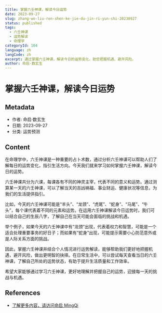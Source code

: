 ```yaml
---
title: 掌握六壬神课，解读今日运势
date: 2023-09-27
slug: zhang-wo-liu-ren-shen-ke-jie-du-jin-ri-yun-shi-20230927
status: published
tags:
  - 六壬神课
  - 运势解读
  - 命理学
categoryId: 104
language: zh
langCode: zh
excerpt: 通过掌握六壬神课，解读今日的运势变化，助您把握机遇、避开风险。
author: 命启·数玄生
---
```


# 掌握六壬神课，解读今日运势

## Metadata
- 作者: 命启·数玄生
- 日期: 2023-09-27
- 分类: 运势预测

## Content

在命理学中，六壬神课是一种重要的占卜术数，通过分析六壬神课可以帮助人们了解每日的运势变化，指引生活方向。今天我们就来学习如何掌握六壬神课，解读今日的运势。

六壬神课共分为六课，每课各有不同的神灵主宰，代表不同的意义和运势。通过测算某一天的六壬神课，可以了解当天的吉凶祸福、事业财运、健康状况等信息，为我们的生活提供指引。

比如，今天的六壬神课可能是“羊头”、“龙颈”、“虎尾”、“蛇身”、“马尾”、“牛头”，每个课代表着不同的元素和运势。在运用六壬神课解读今日运势时，我们可以结合自己的生辰八字，了解自己在当天可能会面临的挑战和机遇。

举个例子，如果今天的六壬神课中有“龙颈”出现，代表着权力和智慧，可能是一个适合处理重要事务的好日子；而如果有“蛇身”出现，可能提示需要小心防范意外或是人际关系方面的挑战。

因此，掌握六壬神课并结合个人情况进行运势解读，能够帮助我们更好地把握机遇，避开风险，做出更明智的抉择。在日常生活中，可以尝试每天查看当日的六壬神课，了解自己所处的运势状态，有助于提升生活质量和工作效率。

希望大家能够通过学习六壬神课，更好地理解并把握自己的运势，迎接每一天的挑战与机遇。

## References
- [了解更多内容，请访问命启 MingQi](https://www.mingqi.me)